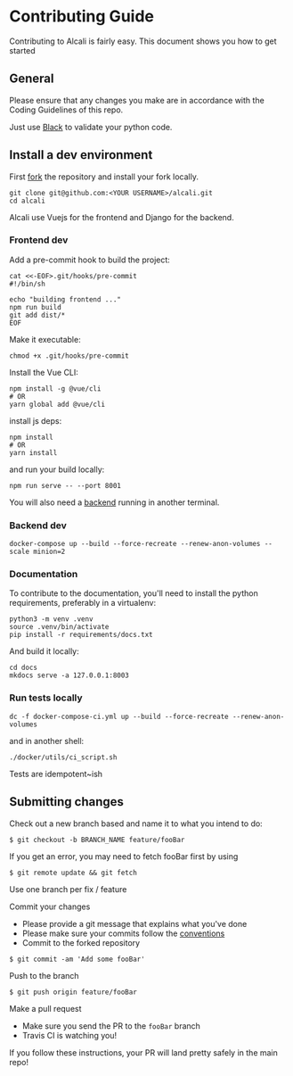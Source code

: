 # Contributing Guide

Contributing to Alcali is fairly easy. This document shows you how to get started

## General
Please ensure that any changes you make are in accordance with the Coding Guidelines of this repo.

Just use [Black](https://github.com/python/black) to validate your python code.

## Install a dev environment

First [fork](https://github.com/latenighttales/alcali/fork) the repository and install your fork locally.

```commandline
git clone git@github.com:<YOUR USERNAME>/alcali.git
cd alcali
```

Alcali use Vuejs for the frontend and Django for the backend.

### Frontend dev
Add a pre-commit hook to build the project:
```commandline
cat <<-EOF>.git/hooks/pre-commit
#!/bin/sh

echo "building frontend ..."
npm run build
git add dist/*
EOF
```
Make it executable:
```commandline
chmod +x .git/hooks/pre-commit
```

Install the Vue CLI:

```commandline
npm install -g @vue/cli
# OR
yarn global add @vue/cli
```
install js deps:

```commandline
npm install
# OR
yarn install
```
and run your build locally:

```commandline
npm run serve -- --port 8001
```

You will also need a [backend](#backend-dev) running in another terminal.

### Backend dev

```commandline
docker-compose up --build --force-recreate --renew-anon-volumes --scale minion=2
```

### Documentation

To contribute to the documentation, you'll need to install the python requirements, preferably in a virtualenv:

```commandline
python3 -m venv .venv
source .venv/bin/activate
pip install -r requirements/docs.txt
```
And build it locally:

```commandline
cd docs
mkdocs serve -a 127.0.0.1:8003
```

### Run tests locally

```commandline
dc -f docker-compose-ci.yml up --build --force-recreate --renew-anon-volumes
```

and in another shell:

```commandline
./docker/utils/ci_script.sh
```
Tests are idempotent~ish


## Submitting changes

 Check out a new branch based and name it to what you intend to do:
````
$ git checkout -b BRANCH_NAME feature/fooBar
````
If you get an error, you may need to fetch fooBar first by using
````
$ git remote update && git fetch
````
Use one branch per fix / feature

Commit your changes

- Please provide a git message that explains what you've done
- Please make sure your commits follow the [conventions](https://gist.github.com/robertpainsi/b632364184e70900af4ab688decf6f53#file-commit-message-guidelines-md)
- Commit to the forked repository
````
$ git commit -am 'Add some fooBar'
````
Push to the branch
````
$ git push origin feature/fooBar
````
Make a pull request
- Make sure you send the PR to the <code>fooBar</code> branch
- Travis CI is watching you!

If you follow these instructions, your PR will land pretty safely in the main repo!